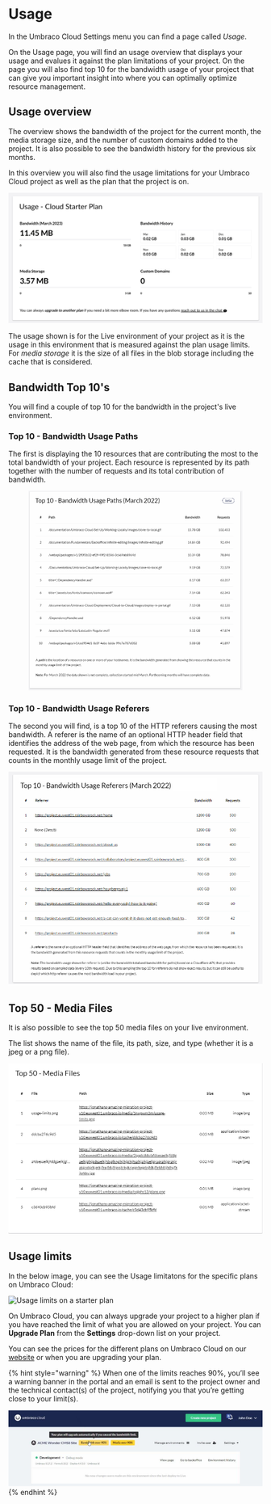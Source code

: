 # Usage

In the Umbraco Cloud Settings menu you can find a page called _Usage_.

On the Usage page, you will find an usage overview that displays your usage and evalues it against the plan limitations of your project. On the page you will also find top 10 for the bandwidth usage of your project that can give you important insight into where you can optimally optimize resource management.

## Usage overview

The overview shows the bandwidth of the project for the current month, the media storage size, and the number of custom domains added to the project. It is also possible to see the bandwidth history for the previous six months.

In this overview you will also find the usage limitations for your Umbraco Cloud project as well as the plan that the project is on.

![Usage on Cloud](../images/cloud-usage.png)

The usage shown is for the Live environment of your project as it is the usage in this environment that is measured against the plan usage limits. For _media storage_ it is the size of all files in the blob storage including the cache that is considered.

## Bandwidth Top 10's

You will find a couple of top 10 for the bandwidth in the project's live environment.

### Top 10 - Bandwidth Usage Paths

The first is displaying the 10 resources that are contributing the most to the total bandwidth of your project. Each resource is represented by its path together with the number of requests and its total contribution of bandwidth.

<figure><img src="../images/Top10BandwidthPaths2.png" alt=""><figcaption></figcaption></figure>

### Top 10 - Bandwidth Usage Referers

The second you will find, is a top 10 of the HTTP referers causing the most bandwidth. A referer is the name of an optional HTTP header field that identifies the address of the web page, from which the resource has been requested. It is the bandwidth generated from these resource requests that counts in the monthly usage limit of the project.

![top 10 bandwidth](../images/Top10BandwidthReferer2.png)

## Top 50 - Media Files

It is also possible to see the top 50 media files on your live environment.

The list shows the name of the file, its path, size, and type (whether it is a jpeg or a png file).

![top 50 media files](../images/Top-50-media.png)

## Usage limits

In the below image, you can see the Usage limitatons for the specific plans on Umbraco Cloud:

![Usage limits on a starter plan](../images/Plan\_limits.png)

On Umbraco Cloud, you can always upgrade your project to a higher plan if you have reached the limit of what you are allowed on your project. You can **Upgrade Plan** from the **Settings** drop-down list on your project.

You can see the prices for the different plans on Umbraco Cloud on our [website](https://umbraco.com/umbraco-cloud-pricing/) or when you are upgrading your plan.

{% hint style="warning" %}
When one of the limits reaches 90%, you’ll see a warning banner in the portal and an email is sent to the project owner and the technical contact(s) of the project, notifying you that you’re getting close to your limit(s).

<img src="../images/warnings_usage.png" alt="USage Warning" data-size="original">
{% endhint %}
